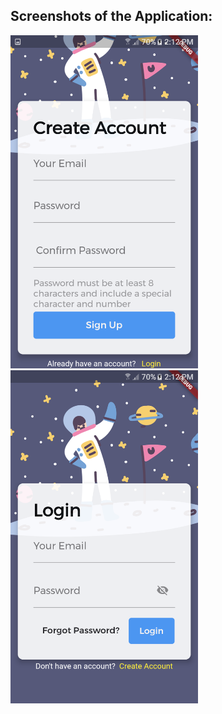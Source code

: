 ## Screenshots of the Application:

<img src="Screenshots/1.png" width=300>

<img src="Screenshots/2.png" width=300>

